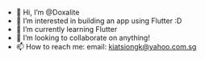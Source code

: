 - 👋 Hi, I’m @Doxalite
- 👀 I’m interested in building an app using Flutter :D
- 🌱 I’m currently learning Flutter
- 💞️ I’m looking to collaborate on anything!
- 📫 How to reach me: email: kiatsiongk@yahoo.com.sg

<!---
Doxalite/Doxalite is a ✨ special ✨ repository because its `README.md` (this file) appears on your GitHub profile.
You can click the Preview link to take a look at your changes.
--->

